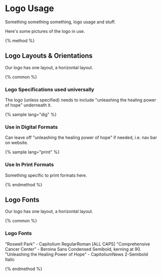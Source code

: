 # Logo Usage

Something something something, logo usage and stuff.

Here's some pictures of the logo in use.

{% method %}

## Logo Layouts & Orientations

Our logo has one layout, a horizontal layout.

{% common %}

### Logo Specifications used universally

The logo (unless specified) needs to include "unleashing the healing power of hope" underneath it.

{% sample lang="dig" %}

### Use in Digital Formats

Can leave off "unleashing the healing power of hope" if needed, i.e. nav bar on website.

{% sample lang="print" %}

### Use In Print Formats

Something specific to print formats here.

{% endmethod %}

## Logo Fonts

Our logo has one layout, a horizontal layout.

{% common %}

### Logo Fonts

"Roswell Park" - Capitolium RegularRoman [ALL CAPS]
"Comprehensive Cancer Center" - Bernina Sans Condensed Semibold, kerning at 90.
"Unleashing the Healing Power of Hope" - CapitoliumNews 2-Semibold Italic

{% endmethod %}